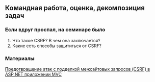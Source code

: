 ## Командная работа, оценка, декомпозиция задач

### Если вдруг проспал, на семинаре было
1. Что такое CSRF? В чем она заключается? 
2. Какие есть способы защититься от CSRF?
   
### Материалы
[Предотвращение атак с подделкой межсайтовых запросов (CSRF) в ASP.NET приложении MVC](https://learn.microsoft.com/ru-ru/aspnet/web-api/overview/security/preventing-cross-site-request-forgery-csrf-attacks)